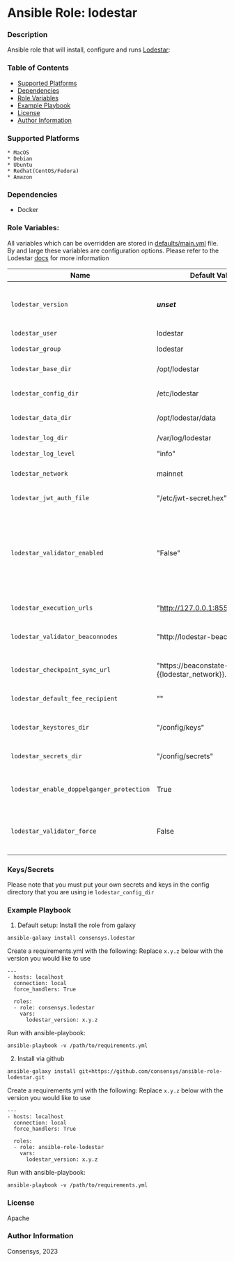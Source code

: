 # Ansible Role: lodestar

### Description
Ansible role that will install, configure and runs [Lodestar](https://chainsafe.github.io/lodestar/install/docker/):

### Table of Contents
  - [Supported Platforms](#supported-platforms)
  - [Dependencies](#dependencies)
  - [Role Variables](#role-variables)
  - [Example Playbook](#example-playbook)
  - [License](#license)
  - [Author Information](#author-information)

### Supported Platforms
```
* MacOS
* Debian
* Ubuntu
* Redhat(CentOS/Fedora)
* Amazon
```

### Dependencies

* Docker 

### Role Variables:

All variables which can be overridden are stored in [defaults/main.yml](defaults/main.yml) file. By and large these variables are configuration options. Please refer to the Lodestar [docs](https://chainsafe.github.io/lodestar/usage/beacon-management/) for more information

| Name                           | Default Value                      |  Description                                                                                                        |
|--------------------------------|------------------------------------|---------------------------------------------------------------------------------------------------------------------|
| `lodestar_version`             | ___unset___                        | __REQUIRED__ Version of lodestar to install and run.                                                                |
| `lodestar_user`                | lodestar                           | lodestar user                                                                                                       |
| `lodestar_group`               | lodestar                           | lodestar group                                                                                                      |
| `lodestar_base_dir`            | /opt/lodestar                      | Path to install to                                                                                                  |
| `lodestar_config_dir`          | /etc/lodestar                      | Path for default configuration                                                                                      |
| `lodestar_data_dir`            | /opt/lodestar/data                 | Path for data directory                                                                                             |
| `lodestar_log_dir`             | /var/log/lodestar                  | Path for logs directory                                                                                             |
| `lodestar_log_level`           | "info"                             | Log level                                                                                                           |
| `lodestar_network`             | mainnet                            | Predefined network configuration                                                                                    |
| `lodestar_jwt_auth_file`       | "/etc/jwt-secret.hex"              | Path of the JWT file                                                                                                |
| `lodestar_validator_enabled`   | "False"                 | Whether to run in validator mode - please note that the secrets and keys need to be copied by you                   |
| `lodestar_execution_urls`      | "http://127.0.0.1:8551" | The elc execution url                                                                                               |
| `lodestar_validator_beaconnodes` | "http://lodestar-beacon:9596" | The beacon endpoint for the validator to use                                                                |
| `lodestar_checkpoint_sync_url`   | "https://beaconstate-{{lodestar_network}}.chainsafe.io" | Checkpoint sync to speed things up                                                |
| `lodestar_default_fee_recipient` | ""                     | The default fee recepient address                                                                                    |
| `lodestar_keystores_dir`  | "/config/keys"                         |  The keys directory for validators                                                                                   |
| `lodestar_secrets_dir`    | "/config/secrets"                      |  The secrets directory for validators                                                                                |
| `lodestar_enable_doppelganger_protection` | True                    | Doppleganger protection enabled by default                                                                          |
| `lodestar_validator_force` | False                    | Open validators even if there's a lockfile. Use with caution                                                                          |

### Keys/Secrets
Please note that you must put your own secrets and keys in the config directory that you are using ie `lodestar_config_dir`

### Example Playbook

1. Default setup:
Install the role from galaxy
```
ansible-galaxy install consensys.lodestar
```

Create a requirements.yml with the following:
Replace `x.y.z` below with the version you would like to use 
```
---
- hosts: localhost
  connection: local
  force_handlers: True

  roles:
  - role: consensys.lodestar
    vars:
      lodestar_version: x.y.z

```

Run with ansible-playbook:
```
ansible-playbook -v /path/to/requirements.yml
```


2. Install via github

```
ansible-galaxy install git+https://github.com/consensys/ansible-role-lodestar.git
```

Create a requirements.yml with the following:
Replace `x.y.z` below with the version you would like to use 
```
---
- hosts: localhost
  connection: local
  force_handlers: True

  roles:
  - role: ansible-role-lodestar
    vars:
      lodestar_version: x.y.z

```

Run with ansible-playbook:
```
ansible-playbook -v /path/to/requirements.yml
```


### License

Apache


### Author Information

Consensys, 2023
